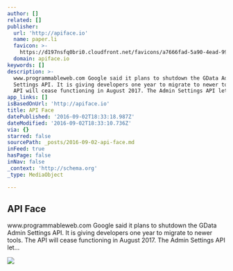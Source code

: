 ```yaml
---
author: []
related: []
publisher:
  url: 'http://apiface.io'
  name: paper.li
  favicon: >-
    https://d197nsfq0bri0.cloudfront.net/favicons/a7666fad-5a90-4ead-99ff-69e01c27fe63/xtabq65ypteok8c7s3z7/learnmore-api.png
  domain: apiface.io
keywords: []
description: >-
  www.programmableweb.com Google said it plans to shutdown the GData Admin
  Settings API. It is giving developers one year to migrate to newer tools. The
  API will cease functioning in August 2017. The Admin Settings API let...
app_links: []
isBasedOnUrl: 'http://apiface.io'
title: API Face
datePublished: '2016-09-02T18:33:18.987Z'
dateModified: '2016-09-02T18:33:10.736Z'
via: {}
starred: false
sourcePath: _posts/2016-09-02-api-face.md
inFeed: true
hasPage: false
inNav: false
_context: 'http://schema.org'
_type: MediaObject

---
```

<article style=""><h1>API Face</h1><p>www.programmableweb.com Google said it plans to shutdown the GData Admin Settings API. It is giving developers one year to migrate to newer tools. The API will cease functioning in August 2017. The Admin Settings API let...</p><img src="https://d197nsfq0bri0.cloudfront.net/paper_avatars/a7666fad-5a90-4ead-99ff-69e01c27fe63/flqvn3exy9q4si8zwrk3/learnmore-api.png" /></article>